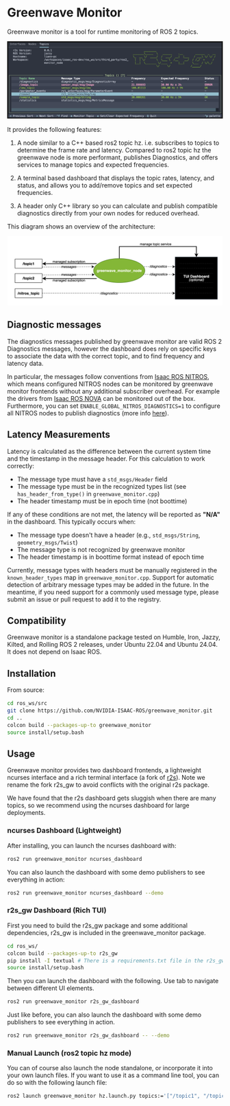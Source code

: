# Greenwave Monitor
Greenwave monitor is a tool for runtime monitoring of ROS 2 topics.

![Greenwave Monitor](docs/images/greenwave_r2s_dashboard.png)

It provides the following features:

1. A node similar to a C++ based ros2 topic hz. i.e. subscribes to topics to determine the frame rate and latency. Compared to ros2 topic hz the greenwave node is more performant, publishes Diagnostics, and offers services to manage topics and expected frequencies.

2. A terminal based dashboard that displays the topic rates, latency, and status, and allows you to add/remove topics and set expected frequencies.

3. A header only C++ library so you can calculate and publish compatible diagnostics directly from your own nodes for reduced overhead.

This diagram shows an overview of the architecture:

![architecture](docs/images/greenwave_diagram.png)

## Diagnostic messages

The diagnostics messages published by greenwave monitor are valid ROS 2 Diagnostics messages, however the dashboard does rely on specific keys to associate the data with the correct topic, and to find frequency and latency data.

In particular, the messages follow conventions from [Isaac ROS NITROS](https://github.com/NVIDIA-ISAAC-ROS/isaac_ros_nitros), which means configured NITROS nodes can be monitored by greenwave monitor frontends without any additional subscriber overhead. For example the drivers from [Isaac ROS NOVA](https://github.com/NVIDIA-ISAAC-ROS/isaac_ros_nova) can be monitored out of the box. Furthermore, you can set `ENABLE_GLOBAL_NITROS_DIAGNOSTICS=1` to configure all NITROS nodes to publish diagnostics (more info [here](https://nvidia-isaac-ros.github.io/repositories_and_packages/isaac_ros_nitros/isaac_ros_nitros/index.html)).

  ## Latency Measurements

  Latency is calculated as the difference between the current system time and the timestamp in the message header. For this calculation to work correctly:

  - The message type must have a `std_msgs/Header` field
  - The message type must be in the recognized types list (see `has_header_from_type()` in `greenwave_monitor.cpp`)
  - The header timestamp must be in epoch time (not boottime)

  If any of these conditions are not met, the latency will be reported as **"N/A"** in the dashboard. This typically occurs when:
  - The message type doesn't have a header (e.g., `std_msgs/String`, `geometry_msgs/Twist`)
  - The message type is not recognized by greenwave monitor
  - The header timestamp is in boottime format instead of epoch time

 Currently, message types with headers must be manually registered in the `known_header_types` map in `greenwave_monitor.cpp`. Support for automatic detection of arbitrary message types may be added in the future. In the meantime, if you need support for a commonly used message type, please submit an issue or pull request to add it to the registry.

## Compatibility

Greenwave monitor is a standalone package tested on Humble, Iron, Jazzy, Kilted, and Rolling ROS 2 releases, under Ubuntu 22.04 and Ubuntu 24.04. It does not depend on Isaac ROS.

## Installation

From source:
```bash
cd ros_ws/src
git clone https://github.com/NVIDIA-ISAAC-ROS/greenwave_monitor.git
cd ..
colcon build --packages-up-to greenwave_monitor
source install/setup.bash
```

## Usage

Greenwave monitor provides two dashboard frontends, a lightweight ncurses interface and a rich terminal interface (a fork of [r2s](https://github.com/mjcarroll/r2s)). Note we rename the fork r2s_gw to avoid conflicts with the original r2s package.

We have found that the r2s dashboard gets sluggish when there are many topics, so we recommend using the ncurses dashboard for large deployments.

### ncurses Dashboard (Lightweight)

After installing, you can launch the ncurses dashboard with:

```bash
ros2 run greenwave_monitor ncurses_dashboard
```

You can also launch the dashboard with some demo publishers to see everything in action:

```bash
ros2 run greenwave_monitor ncurses_dashboard --demo
```

### r2s_gw Dashboard (Rich TUI)

First you need to build the r2s_gw package and some additional dependencies, r2s_gw is included in the greenwave_monitor package.

```bash
cd ros_ws/
colcon build --packages-up-to r2s_gw
pip install -I textual # There is a requirements.txt file in the r2s_gw package, but in case you installed from debian and that's not handy ...
source install/setup.bash
```

Then you can launch the dashboard with the following. Use tab to navigate between different UI elements.

```bash
ros2 run greenwave_monitor r2s_gw_dashboard
```

Just like before, you can also launch the dashboard with some demo publishers to see everything in action.

```bash
ros2 run greenwave_monitor r2s_gw_dashboard -- --demo
```

### Manual Launch (ros2 topic hz mode)

You can of course also launch the node standalone, or incorporate it into your own launch files.
If you want to use it as a command line tool, you can do so with the following launch file:

```bash
ros2 launch greenwave_monitor hz.launch.py topics:='["/topic1", "/topic2"]'
```